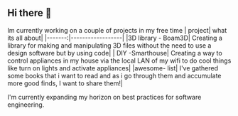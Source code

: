 ## Hi there 👋

Im currently working on a couple of projects in my free time
| project| what its all about|
|-------:|------------------|
|3D library - Boam3D| Creating a library for making and manipulating 3D files without the need to use a design software but by using code|
| DIY -Smarthouse| Creating a way to control appliances in my house via the local LAN of my wifi to do cool things like turn on lights and activate appliances|
|awesome- list| I've gathered some books that i want to read and as i go through them and accumulate more good finds, I want to share them!|

I'm currently expanding my horizon on best practices for software engineering.

<!--
**wabalubdub/wabalubdub** is a ✨ _special_ ✨ repository because its `README.md` (this file) appears on your GitHub profile.

Here are some ideas to get you started:

- 🔭 I’m currently working on ...
- 🌱 I’m currently learning ...
- 👯 I’m looking to collaborate on ...
- 🤔 I’m looking for help with ...
- 💬 Ask me about ...
- 📫 How to reach me: ...
- 😄 Pronouns: ...
- ⚡ Fun fact: ...
-->
